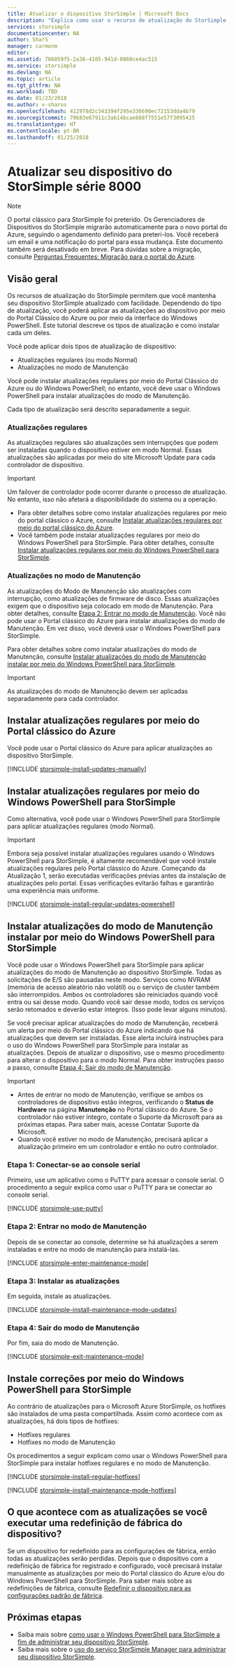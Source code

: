 ```yaml
---
title: Atualizar o dispositivo StorSimple | Microsoft Docs
description: "Explica como usar o recurso de atualização do StorSimple para instalar hotfixes e atualizações regulares e no modo de manutenção."
services: storsimple
documentationcenter: NA
author: SharS
manager: carmonm
editor: 
ms.assetid: 786059f5-2a38-4105-941d-0860ce4ac515
ms.service: storsimple
ms.devlang: NA
ms.topic: article
ms.tgt_pltfrm: NA
ms.workload: TBD
ms.date: 01/23/2018
ms.author: v-sharos
ms.openlocfilehash: 412978d2c343394f295e336690ec72153dda4b79
ms.sourcegitcommit: 79683e67911c3ab14bcae668f7551e57f3095425
ms.translationtype: HT
ms.contentlocale: pt-BR
ms.lasthandoff: 01/25/2018
---
```

# <a name="update-your-storsimple-8000-series-device"></a>Atualizar seu dispositivo do StorSimple série 8000
> [!NOTE]
> O portal clássico para StorSimple foi preterido. Os Gerenciadores de Dispositivos do StorSimple migrarão automaticamente para o novo portal do Azure, seguindo o agendamento definido para preteri-los. Você receberá um email e uma notificação do portal para essa mudança. Este documento também será desativado em breve. Para dúvidas sobre a migração, consulte [Perguntas Frequentes: Migração para o portal do Azure](storsimple-8000-move-azure-portal-faq.md).

## <a name="overview"></a>Visão geral
Os recursos de atualização do StorSimple permitem que você mantenha seu dispositivo StorSimple atualizado com facilidade. Dependendo do tipo de atualização, você poderá aplicar as atualizações ao dispositivo por meio do Portal Clássico do Azure ou por meio da interface do Windows PowerShell. Este tutorial descreve os tipos de atualização e como instalar cada um deles.

Você pode aplicar dois tipos de atualização de dispositivo: 

* Atualizações regulares (ou modo Normal)
* Atualizações no modo de Manutenção

Você pode instalar atualizações regulares por meio do Portal Clássico do Azure ou do Windows PowerShell; no entanto, você deve usar o Windows PowerShell para instalar atualizações do modo de Manutenção. 

Cada tipo de atualização será descrito separadamente a seguir.

### <a name="regular-updates"></a>Atualizações regulares
As atualizações regulares são atualizações sem interrupções que podem ser instaladas quando o dispositivo estiver em modo Normal. Essas atualizações são aplicadas por meio do site Microsoft Update para cada controlador de dispositivo. 

> [!IMPORTANT]
> Um failover de controlador pode ocorrer durante o processo de atualização. No entanto, isso não afetará a disponibilidade do sistema ou a operação.
> 
> 

* Para obter detalhes sobre como instalar atualizações regulares por meio do portal clássico o Azure, consulte [Instalar atualizações regulares por meio do portal clássico do Azure](#install-regular-updates-via-the-azure-classic-portal).
* Você também pode instalar atualizações regulares por meio do Windows PowerShell para StorSimple. Para obter detalhes, consulte [Instalar atualizações regulares por meio do Windows PowerShell para StorSimple](#install-regular-updates-via-windows-powershell-for-storsimple).

### <a name="maintenance-mode-updates"></a>Atualizações no modo de Manutenção
As atualizações do Modo de Manutenção são atualizações com interrupção, como atualizações de firmware de disco. Essas atualizações exigem que o dispositivo seja colocado em modo de Manutenção. Para obter detalhes, consulte [Etapa 2: Entrar no modo de Manutenção](#step2). Você não pode usar o Portal clássico do Azure para instalar atualizações do modo de Manutenção. Em vez disso, você deverá usar o Windows PowerShell para StorSimple. 

Para obter detalhes sobre como instalar atualizações do modo de Manutenção, consulte [Instalar atualizações do modo de Manutenção instalar por meio do Windows PowerShell para StorSimple](#install-maintenance-mode-updates-via-windows-powershell-for-storsimple).

> [!IMPORTANT]
> As atualizações do modo de Manutenção devem ser aplicadas separadamente para cada controlador. 
> 
> 

## <a name="install-regular-updates-via-the-azure-classic-portal"></a>Instalar atualizações regulares por meio do Portal clássico do Azure
Você pode usar o Portal clássico do Azure para aplicar atualizações ao dispositivo StorSimple.

[!INCLUDE [storsimple-install-updates-manually](../../includes/storsimple-install-updates-manually.md)]

## <a name="install-regular-updates-via-windows-powershell-for-storsimple"></a>Instalar atualizações regulares por meio do Windows PowerShell para StorSimple
Como alternativa, você pode usar o Windows PowerShell para StorSimple para aplicar atualizações regulares (modo Normal).

> [!IMPORTANT]
> Embora seja possível instalar atualizações regulares usando o Windows PowerShell para StorSimple, é altamente recomendável que você instale atualizações regulares pelo Portal clássico do Azure. Começando da Atualização 1, serão executadas verificações prévias antes da instalação de atualizações pelo portal. Essas verificações evitarão falhas e garantirão uma experiência mais uniforme. 
> 
> 

[!INCLUDE [storsimple-install-regular-updates-powershell](../../includes/storsimple-install-regular-updates-powershell.md)]

## <a name="install-maintenance-mode-updates-via-windows-powershell-for-storsimple"></a>Instalar atualizações do modo de Manutenção instalar por meio do Windows PowerShell para StorSimple
Você pode usar o Windows PowerShell para StorSimple para aplicar atualizações do modo de Manutenção ao dispositivo StorSimple. Todas as solicitações de E/S são pausadas neste modo. Serviços como NVRAM (memória de acesso aleatório não volátil) ou o serviço de cluster também são interrompidos. Ambos os controladores são reiniciados quando você entra ou sai desse modo. Quando você sair desse modo, todos os serviços serão retomados e deverão estar íntegros. (Isso pode levar alguns minutos).

Se você precisar aplicar atualizações do modo de Manutenção, receberá um alerta por meio do Portal clássico do Azure indicando que há atualizações que devem ser instaladas. Esse alerta incluirá instruções para o uso do Windows PowerShell para StorSimple para instalar as atualizações. Depois de atualizar o dispositivo, use o mesmo procedimento para alterar o dispositivo para o modo Normal. Para obter instruções passo a passo, consulte [Etapa 4: Sair do modo de Manutenção](#step4).

> [!IMPORTANT]
> * Antes de entrar no modo de Manutenção, verifique se ambos os controladores de dispositivo estão íntegros, verificando o **Status de Hardware** na página **Manutenção** no Portal clássico do Azure. Se o controlador não estiver íntegro, contate o Suporte da Microsoft para as próximas etapas. Para saber mais, acesse Contatar Suporte da Microsoft. 
> * Quando você estiver no modo de Manutenção, precisará aplicar a atualização primeiro em um controlador e então no outro controlador.
> 
> 

### <a name="step-1-connect-to-the-serial-console-a-namestep1"></a>Etapa 1: Conectar-se ao console serial <a name="step1">
Primeiro, use um aplicativo como o PuTTY para acessar o console serial. O procedimento a seguir explica como usar o PuTTY para se conectar ao console serial.

[!INCLUDE [storsimple-use-putty](../../includes/storsimple-use-putty.md)]

### <a name="step-2-enter-maintenance-mode-a-namestep2"></a>Etapa 2: Entrar no modo de Manutenção <a name="step2">
Depois de se conectar ao console, determine se há atualizações a serem instaladas e entre no modo de manutenção para instalá-las.

[!INCLUDE [storsimple-enter-maintenance-mode](../../includes/storsimple-enter-maintenance-mode.md)]

### <a name="step-3-install-your-updates-a-namestep3"></a>Etapa 3: Instalar as atualizações <a name="step3">
Em seguida, instale as atualizações.

[!INCLUDE [storsimple-install-maintenance-mode-updates](../../includes/storsimple-install-maintenance-mode-updates.md)]

### <a name="step-4-exit-maintenance-mode-a-namestep4"></a>Etapa 4: Sair do modo de Manutenção <a name="step4">
Por fim, saia do modo de Manutenção.

[!INCLUDE [storsimple-exit-maintenance-mode](../../includes/storsimple-exit-maintenance-mode.md)]

## <a name="install-hotfixes-via-windows-powershell-for-storsimple"></a>Instale correções por meio do Windows PowerShell para StorSimple
Ao contrário de atualizações para o Microsoft Azure StorSimple, os hotfixes são instalados de uma pasta compartilhada. Assim como acontece com as atualizações, há dois tipos de hotfixes: 

* Hotfixes regulares 
* Hotfixes no modo de Manutenção  

Os procedimentos a seguir explicam como usar o Windows PowerShell para StorSimple para instalar hotfixes regulares e no modo de Manutenção.

[!INCLUDE [storsimple-install-regular-hotfixes](../../includes/storsimple-install-regular-hotfixes.md)]

[!INCLUDE [storsimple-install-maintenance-mode-hotfixes](../../includes/storsimple-install-maintenance-mode-hotfixes.md)]

## <a name="what-happens-to-updates-if-you-perform-a-factory-reset-of-the-device"></a>O que acontece com as atualizações se você executar uma redefinição de fábrica do dispositivo?
Se um dispositivo for redefinido para as configurações de fábrica, então todas as atualizações serão perdidas. Depois que o dispositivo com a redefinição de fábrica for registrado e configurado, você precisará instalar manualmente as atualizações por meio do Portal clássico do Azure e/ou do Windows PowerShell para StorSimple. Para saber mais sobre as redefinições de fábrica, consulte [Redefinir o dispositivo para as configurações padrão de fábrica](storsimple-8000-manage-device-controller.md#reset-the-device-to-factory-default-settings).

## <a name="next-steps"></a>Próximas etapas
* Saiba mais sobre [como usar o Windows PowerShell para StorSimple a fim de administrar seu dispositivo StorSimple](storsimple-windows-powershell-administration.md).
* Saiba mais sobre o [uso do serviço StorSimple Manager para administrar seu dispositivo StorSimple](storsimple-manager-service-administration.md).

